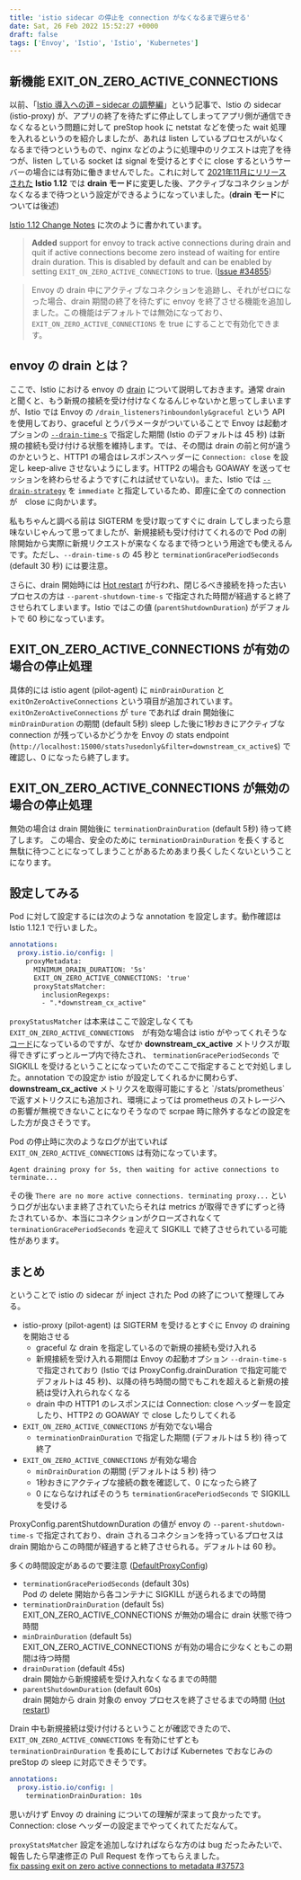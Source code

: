 ```yaml
---
title: 'istio sidecar の停止を connection がなくなるまで遅らせる'
date: Sat, 26 Feb 2022 15:52:27 +0000
draft: false
tags: ['Envoy', 'Istio', 'Istio', 'Kubernetes']
---
```


新機能 EXIT\_ON\_ZERO\_ACTIVE\_CONNECTIONS
---------------------------------------

以前、「[Istio 導入への道 – sidecar の調整編](/2020/03/istio-part12/)」という記事で、Istio の sidecar (istio-proxy) が、アプリの終了を待たずに停止してしまってアプリ側が通信できなくなるという問題に対して preStop hook に netstat などを使った wait 処理を入れるというのを紹介しましたが、あれは listen しているプロセスがいなくなるまで待つというもので、nginx などのように処理中のリクエストは完了を待つが、listen している socket は signal を受けるとすぐに close するというサーバーの場合には有効に働きませんでした。これに対して [2021年11月にリリースされた](https://istio.io/latest/news/releases/1.12.x/announcing-1.12/) **Istio 1.12** では **drain モード**に変更した後、アクティブなコネクションがなくなるまで待つという設定ができるようになっていました。(**drain モード**については後述)

[Istio 1.12 Change Notes](https://istio.io/latest/news/releases/1.12.x/announcing-1.12/change-notes/) に次のように書かれています。

> **Added** support for envoy to track active connections during drain and quit if active connections become zero instead of waiting for entire drain duration. This is disabled by default and can be enabled by setting `EXIT_ON_ZERO_ACTIVE_CONNECTIONS` to true. ([Issue #34855](https://github.com/istio/istio/issues/34855))

> Envoy の drain 中にアクティブなコネクションを追跡し、それがゼロになった場合、drain 期間の終了を待たずに envoy を終了させる機能を追加しました。この機能はデフォルトでは無効になっており、`EXIT_ON_ZERO_ACTIVE_CONNECTIONS` を true にすることで有効化できます。

envoy の drain とは？
-----------------

ここで、Istio における envoy の [drain](https://www.envoyproxy.io/docs/envoy/v1.20.1/intro/arch_overview/operations/draining.html) について説明しておきます。通常 drain と聞くと、もう新規の接続を受け付けなくなるんじゃないかと思ってしまいますが、Istio では Envoy の `/drain_listeners?inboundonly&graceful` という API を使用しており、graceful とうパラメータがついていることで Envoy は起動オプションの [`--drain-time-s`](https://www.envoyproxy.io/docs/envoy/v1.20.1/operations/cli#cmdoption-drain-time-s) で指定した期間 (Istio のデフォルトは 45 秒) は新規の接続も受け付ける状態を維持します。では、その間は drain の前と何が違うのかというと、HTTP1 の場合はレスポンスヘッダーに `Connection: close` を設定し keep-alive させないようにします。HTTP2 の場合も GOAWAY を送ってセッションを終わらせるようです(これは試せていない)。また、Istio では [`--drain-strategy`](https://www.envoyproxy.io/docs/envoy/v1.20.1/operations/cli#cmdoption-drain-strategy) を `immediate` と指定しているため、即座に全ての connection が　close に向かいます。

私もちゃんと調べる前は SIGTERM を受け取ってすぐに drain してしまったら意味ないじゃんって思ってましたが、新規接続も受け付けてくれるので Pod の削除開始から実際に新規リクエストが来なくなるまで待つという用途でも使えるんです。ただし、`--drain-time-s` の 45 秒と `terminationGracePeriodSeconds` (default 30 秒) には要注意。

さらに、drain 開始時には [Hot restart](https://www.envoyproxy.io/docs/envoy/v1.20.1/intro/arch_overview/operations/hot_restart#arch-overview-hot-restart) が行われ、閉じるべき接続を持った古いプロセスの方は `--parent-shutdown-time-s` で指定された時間が経過すると終了させられてしまいます。Istio ではこの値 (`parentShutdownDuration`) がデフォルトで 60 秒になっています。

EXIT\_ON\_ZERO\_ACTIVE\_CONNECTIONS が有効の場合の停止処理
-----------------------------------------------

具体的には istio agent (pilot-agent) に `minDrainDuration` と `exitOnZeroActiveConnections` という項目が追加されています。`exitOnZeroActiveConnections` が `ture` であれば drain 開始後に `minDrainDuration` の期間 (default 5秒) sleep した後に1秒おきにアクティブな connection が残っているかどうかを Envoy の stats endpoint (`http://localhost:15000/stats?usedonly&filter=downstream_cx_active$`) で確認し、0 になったら終了します。

EXIT\_ON\_ZERO\_ACTIVE\_CONNECTIONS が無効の場合の停止処理
-----------------------------------------------

無効の場合は drain 開始後に `terminationDrainDuration` (default 5秒) 待って終了します。 この場合、安全のために `terminationDrainDuration` を長くすると無駄に待つことになってしまうことがあるためあまり長くしたくないということになります。

設定してみる
------

Pod に対して設定するには次のような annotation を設定します。動作確認は Istio 1.12.1 で行いました。

```yaml
annotations:
  proxy.istio.io/config: |
    proxyMetadata:
      MINIMUM_DRAIN_DURATION: '5s'
      EXIT_ON_ZERO_ACTIVE_CONNECTIONS: 'true'
      proxyStatsMatcher:
        inclusionRegexps:
        - ".*downstream_cx_active"
```

`proxyStatusMatcher` は本来はここで設定しなくても `EXIT_ON_ZERO_ACTIVE_CONNECTIONS`　が有効な場合は istio がやってくれそうな[コード](https://github.com/istio/istio/pull/36089/files)になっているのですが、なぜか **downstream\_cx\_active** メトリクスが取得できずにずっとループ内で待たされ、 `terminationGracePeriodSeconds` で SIGKILL を受けるということになっていたのでここで指定することで対処しました。annotation での設定か istio が設定してくれるかに関わらず、**downstream\_cx\_active** メトリクスを取得可能にすると \`/stats/prometheus\` で返すメトリクスにも追加され、環境によっては prometheus のストレージへの影響が無視できないことになりそうなので scrpae 時に除外するなどの設定をした方が良さそうです。

Pod の停止時に次のようなログが出ていれば `EXIT_ON_ZERO_ACTIVE_CONNECTIONS` は有効になっています。

```
Agent draining proxy for 5s, then waiting for active connections to terminate...
```

その後 `There are no more active connections. terminating proxy...` というログが出ないまま終了されていたらそれは metrics が取得できずにずっと待たされているか、本当にコネクションがクローズされなくて `terminationGracePeriodSeconds` を迎えて SIGKILL で終了させられている可能性があります。

まとめ
---

ということで istio の sidecar が inject された Pod の終了について整理してみる。

*   istio-proxy (pilot-agent) は SIGTERM を受けるとすぐに Envoy の draining を開始させる
    *   graceful な drain を指定しているので新規の接続も受け入れる
    *   新規接続を受け入れる期間は Envoy の起動オプション `--drain-time-s` で指定されており (Istio では ProxyConfig.drainDuration で指定可能でデフォルトは 45 秒)、以降の待ち時間の間でもこれを超えると新規の接続は受け入れられなくなる
    *   drain 中の HTTP1 のレスポンスには Connection: close ヘッダーを設定したり、HTTP2 の GOAWAY で close したりしてくれる
*   `EXIT_ON_ZERO_ACTIVE_CONNECTIONS` が有効でない場合
    *   `terminationDrainDuration` で指定した期間 (デフォルトは 5 秒) 待って終了
*   `EXIT_ON_ZERO_ACTIVE_CONNECTIONS` が有効な場合
    *   `minDrainDuration` の期間 (デフォルトは 5 秒) 待つ
    *   1秒おきにアクティブな接続の数を確認して、0 になったら終了
    *   0 にならなければそのうち `terminationGracePeriodSeconds` で SIGKILL を受ける

ProxyConfig.parentShutdownDuration の値が envoy の `--parent-shutdown-time-s` で指定されており、drain されるコネクションを持っているプロセスは drain 開始からこの時間が経過すると終了させられる。デフォルトは 60 秒。

多くの時間設定があるので要注意 ([DefaultProxyConfig](https://github.com/istio/istio/blob/1.12.1/pkg/config/mesh/mesh.go#L44-L46))

*   `terminationGracePeriodSeconds` (default 30s)  
    Pod の delete 開始から各コンテナに SIGKILL が送られるまでの時間
*   `terminationDrainDuration` (default 5s)  
    EXIT\_ON\_ZERO\_ACTIVE\_CONNECTIONS が無効の場合に drain 状態で待つ時間
*   `minDrainDuration` (default 5s)  
    EXIT\_ON\_ZERO\_ACTIVE\_CONNECTIONS が有効の場合に少なくともこの期間は待つ時間
*   `drainDuration` (default 45s)  
    drain 開始から新規接続を受け入れなくなるまでの時間
*   `parentShutdownDuration` (default 60s)  
    drain 開始から drain 対象の envoy プロセスを終了させるまでの時間 ([Hot restart](https://www.envoyproxy.io/docs/envoy/v1.20.1/intro/arch_overview/operations/hot_restart#arch-overview-hot-restart))

Drain 中も新規接続は受け付けるということが確認できたので、`EXIT_ON_ZERO_ACTIVE_CONNECTIONS` を有効にせずとも `terminationDrainDuration` を長めにしておけば Kubernetes でおなじみの preStop の sleep に対応できそうです。

```yaml
annotations:
  proxy.istio.io/config: |
    terminationDrainDuration: 10s
```

思いがけず Envoy の draining についての理解が深まって良かったです。Connection: close ヘッダーの設定までやってくれてただなんて。

`proxyStatsMatcher` 設定を追加しなければならな方のは bug だったみたいで、報告したら早速修正の Pull Request を作ってもらえました。  
[fix passing exit on zero active connections to metadata #37573](https://github.com/istio/istio/pull/37573)
